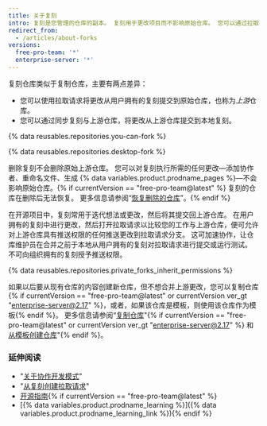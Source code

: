 ```yaml
---
title: 关于复刻
intro: 复刻是您管理的仓库的副本。 复刻用于更改项目而不影响原始仓库。 您可以通过拉取请求从原始仓库提取更新，或者提交更改到原始仓库。
redirect_from:
  - /articles/about-forks
versions:
  free-pro-team: '*'
  enterprise-server: '*'
---
```


复刻仓库类似于复制仓库，主要有两点差异：

* 您可以使用拉取请求将更改从用户拥有的复刻提交到原始仓库，也称为*上游*仓库。
* 您可以通过同步复刻与上游仓库，将更改从上游仓库提交到本地复刻。

{% data reusables.repositories.you-can-fork %}

{% data reusables.repositories.desktop-fork %}

删除复刻不会删除原始上游仓库。 您可以对复刻执行所需的任何更改—添加协作者、重命名文件、生成 {% data variables.product.prodname_pages %}—不会影响原始仓库。{% if currentVersion == "free-pro-team@latest" %} 复刻的仓库在删除后无法恢复。 更多信息请参阅“[恢复删除的仓库](/articles/restoring-a-deleted-repository)”。{% endif %}

在开源项目中，复刻常用于迭代想法或更改，然后将其提交回上游仓库。 在用户拥有的复刻中进行更改，然后打开拉取请求以比较您的工作与上游仓库，便可允许对上游仓库具有推送权限的任何推送更改到拉取请求分支。 这可加速协作，让仓库维护员在合并之前于本地从用户拥有的复刻对拉取请求进行提交或运行测试。 不可向组织拥有的复刻授予推送权限。

{% data reusables.repositories.private_forks_inherit_permissions %}

如果以后要从现有仓库的内容创建新仓库，但不想合并上游更改，您可以复制仓库 {% if currentVersion == "free-pro-team@latest" or currentVersion ver_gt "enterprise-server@2.17" %}，或者，如果该仓库是模板，则使用该仓库作为模板{% endif %}。 更多信息请参阅“[复制仓库](/articles/duplicating-a-repository)"{% if currentVersion == "free-pro-team@latest" or currentVersion ver_gt "enterprise-server@2.17" %} 和[从模板创建仓库](/articles/creating-a-repository-from-a-template)"{% endif %}。

### 延伸阅读

- "[关于协作开发模式](/articles/about-collaborative-development-models)"
- "[从复刻创建拉取请求](/articles/creating-a-pull-request-from-a-fork)"
- [开源指南](https://opensource.guide/){% if currentVersion == "free-pro-team@latest" %}
- [{% data variables.product.prodname_learning %}]({% data variables.product.prodname_learning_link %}){% endif %}
